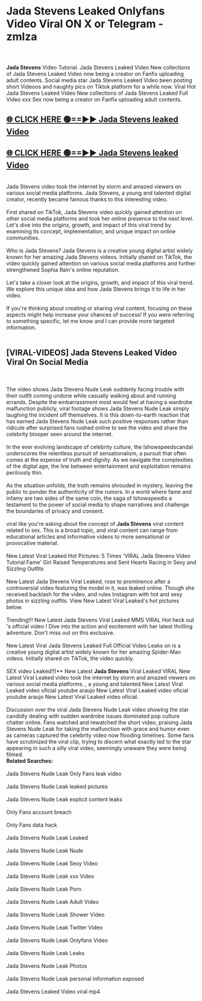 <h1> Jada Stevens Leaked Onlyfans Video Viral ON X or Telegram - zmlza </h1>

# 
<br>
<strong>Jada Stevens</strong> Video Tutorial. Jada Stevens Leaked Video New collections of  Jada Stevens Leaked Video now being a creator on Fanfix uploading adult contents. Social media star Jada Stevens Leaked Video been posting short Videoos and naughty pics on Tiktok platform for a while now. Viral Hot Jada Stevens Leaked Video New collections of Jada Stevens Leaked Full Video xxx Sex now being a creator on Fanfix uploading adult contents.
<br>

## [🌐 CLICK HERE 🟢==►► Jada Stevens leaked Video ](https://onlyclips.site?title=Jada_Stevens&ref=git)


## [🌐 CLICK HERE 🟢==►► Jada Stevens leaked Video ](https://onlyclips.site?title=Jada_Stevens&ref=git)

<br>
Jada Stevens video took the internet by storm and amazed viewers on various social media platforms. Jada Stevens, a young and talented digital creator, recently became famous thanks to this interesting video.
<br><br>
First shared on TikTok, Jada Stevens video quickly gained attention on other social media platforms and took her online presence to the next level. Let's dive into the origins, growth, and impact of this viral trend by examining its concept, implementation, and unique impact on online communities.
<br><br>
Who is Jada Stevens? Jada Stevens is a creative young digital artist widely known for her amazing Jada Stevens videos. Initially shared on TikTok, the video quickly gained attention on various social media platforms and further strengthened Sophia Rain's online reputation.
<br><br>
Let's take a closer look at the origins, growth, and impact of this viral trend. We explore this unique idea and how Jada Stevens brings it to life in her video.
<br><br>
If you're thinking about creating or sharing viral content, focusing on these aspects might help increase your chances of success! If you were referring to something specific, let me know and I can provide more targeted information.
<br><br>
<h2>[VIRAL-VIDEOS] Jada Stevens Leaked Video Viral On Social Media</h2>
<br><br>
The video shows Jada Stevens Nude Leak suddenly facing trouble with their outfit coming undone while casually walking about and running errands. Despite the embarrassment most would feel at having a wardrobe malfunction publicly, viral footage shows Jada Stevens Nude Leak simply laughing the incident off themselves. It is this down-to-earth reaction that has earned Jada Stevens Nude Leak such positive responses rather than ridicule after surprised fans rushed online to see the video and share the celebrity blooper seen around the internet.
<br><br>
In the ever evolving landscape of celebrity culture, the Ishowspeedscandal underscores the relentless pursuit of sensationalism, a pursuit that often comes at the expense of truth and dignity. As we navigate the complexities of the digital age, the line between entertainment and exploitation remains perilously thin.
<br><br>
As the situation unfolds, the truth remains shrouded in mystery, leaving the public to ponder the authenticity of the rumors. In a world where fame and infamy are two sides of the same coin, the saga of Ishowspeedis a testament to the power of social media to shape narratives and challenge the boundaries of privacy and consent.
<br><br>
viral like you're asking about the concept of <strong>Jada Stevens</strong> viral content related to sex. This is a broad topic, and viral content can range from educational articles and informative videos to more sensational or provocative material.
<br><br>
New Latest Viral Leaked Hot Pictures: 5 Times 'VIRAL Jada Stevens Video Tutorial Fame' Girl Raised Temperatures and Sent Hearts Racing in Sexy and Sizzling Outfits
<br><br>
New Latest Jada Stevens Viral Leaked, rose to prominence after a controversial video featuring the model in it, was leaked online. Though she received backlash for the video, and rules Instagram with hot and sexy photos in sizzling outfits. View New Latest Viral Leaked's hot pictures below.
<br><br>
Trending!!! New Latest Jada Stevens Viral Leaked MMS VIRAL Hot heck out 's official video ! Dive into the action and excitement with her latest thrilling adventure. Don't miss out on this exclusive.
<br><br>
New Latest Viral Jada Stevens Leaked Full Official Video Leaks on  is a creative young digital artist widely known for her amazing Spider-Man videos. Initially shared on TikTok, the video quickly.
<br><br>
SEX video Leaked!!)** New Latest <strong>Jada Stevens</strong> Viral Leaked VIRAL New Latest Viral Leaked video took the internet by storm and amazed viewers on various social media platforms. , a young and talented New Latest Viral Leaked video oficial youtube araujo New Latest Viral Leaked video oficial youtube araujo New Latest Viral Leaked video oficial.
<br><br>
Discussion over the viral Jada Stevens Nude Leak video showing the star candidly dealing with sudden wardrobe issues dominated pop culture chatter online. Fans watched and rewatched the short video, praising Jada Stevens Nude Leak for taking the malfunction with grace and humor even as cameras captured the celebrity video now flooding timelines. Some fans have scrutinized the viral clip, trying to discern what exactly led to the star appearing in such a silly viral video, seemingly unaware they were being filmed.
<br>
<strong>Related Searches:</strong>
<br><br>
Jada Stevens Nude Leak Only Fans leak video
<br><br>
Jada Stevens Nude Leak leaked pictures
<br><br>
Jada Stevens Nude Leak explicit content leaks
<br><br>
Only Fans account breach
<br><br>
Only Fans data hack
<br><br>
Jada Stevens Nude Leak Leaked
<br><br>
Jada Stevens Nude Leak Nude
<br><br>
Jada Stevens Nude Leak Sexy Video
<br><br>
Jada Stevens Nude Leak xxx Video
<br><br>
Jada Stevens Nude Leak Porn
<br><br>
Jada Stevens Nude Leak Adult Video
<br><br>
Jada Stevens Nude Leak Shower Video
<br><br>
Jada Stevens Nude Leak Twitter Video
<br><br>
Jada Stevens Nude Leak Onlyfans Video
<br><br>
Jada Stevens Nude Leak Leaks
<br><br>
Jada Stevens Nude Leak Photos
<br><br>
Jada Stevens Nude Leak personal information exposed
<br><br>
Jada Stevens Leaked Video viral mp4